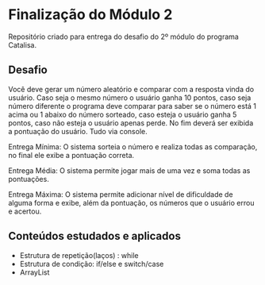 # Finalização do Módulo 2
Repositório criado para entrega do desafio do 2º módulo do programa Catalisa.

## Desafio
Você deve gerar um número aleatório e comparar com a resposta vinda do usuário. Caso seja o mesmo número o usuário ganha 10 pontos, caso seja número diferente o programa deve comparar para saber se o número está 1 acima ou 1 abaixo do número sorteado, caso esteja o usuário ganha 5 pontos, caso não esteja o usuário apenas perde. No fim deverá ser exibida a pontuação do usuário. Tudo via console. 

Entrega Mínima: O sistema sorteia o número e realiza todas as comparação, no final ele exibe a pontuação correta.

Entrega Média: O sistema permite jogar mais de uma vez e soma todas as pontuações.

Entrega Máxima: O sistema permite adicionar nível de dificuldade de alguma forma e exibe, além da pontuação, os números que o usuário errou e acertou.

## Conteúdos estudados e aplicados
- Estrutura de repetição(laços) : while
- Estrutura de condição: if/else e switch/case
- ArrayList


